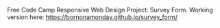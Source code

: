 Free Code Camp Responsive Web Design Project: Survey Form. 
Working version here: https://bornonamonday.github.io/survey_form/
